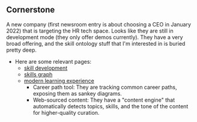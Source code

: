 ## Cornerstone
A new company (first newsroom entry is about choosing a CEO in January 2022) that is targeting the HR tech space. Looks like they are still in development mode (they only offer demos currently). They have a very broad offering, and the skill ontology stuff that I'm interested in is buried pretty deep. 
* Here are some relevant pages:
	* [skill development](https://www.cornerstoneondemand.com/solutions/skill-development/)
	* [skills graph](https://www.cornerstoneondemand.com/solutions/skills-graph/)
	* [modern learning experience](https://www.cornerstoneondemand.com/solutions/modern-learning-experience/)
		* Career path tool: They are tracking common career paths, exposing them as sankey diagrams.
		* Web-sourced content: They have a "content engine" that automatically detects topics, skills, and the tone of the content for higher-quality curation.